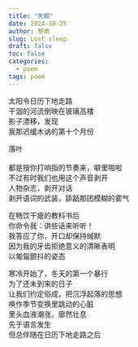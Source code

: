 ```yaml
---
title: "失眠"
date: 2024-10-25
author: 黎凿
slug: Lost sleep
draft: false
toc: false
categories:
  - poem
tags: poem
---
```

太阳令日历下地走路<br>
干涸的河流倒映在玻璃高楼<br>
影子漂移，发现<br> 
我那迟缓木讷的第十个月份<br>    

落叶<br>  
都是按你打响指的节奏来，噼里啪啦<br>
不过有时我们也用这个声音剥开<br>
人物杂志，剥开对话<br>
剥开语词的武装，舔舐那团模糊的雾气<br>

在畅饮干瘪的教科书后<br>
你命令我：讲些话来听听！<br>
我答应了你，开口却保持缄默<br>
因为我的牙齿拒绝意义的清晰表明<br>
以匍匐颤抖的姿态<br>

寒冷开始了，冬天的第一个暴行<br>
为了还未到来的日子<br>
让我们约定俗成，把沉浮起落的思想<br>
唤作季节变换里跳动的心脏<br>
里头血液潮涨，廓然壮息<br>
先于语言发生<br>
但总伴随在日历下地走路之后<br>